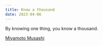 ```yaml
---
title: Know a thousand
date: 2023-04-06
---
```


By knowing one thing, you know a thousand.

[Miyamoto Musashi](https://youtu.be/cvKz8Pi0kQo)
